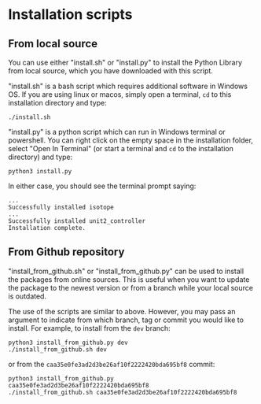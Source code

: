 # Installation scripts

## From local source

You can use either "install.sh" or "install.py" to install the Python Library from local source, which you have downloaded with this script.

"install.sh" is a bash script which requires additional software in Windows OS. If you are using linux or macos, simply open a terminal, `cd` to this installation directory and type:
```
./install.sh
```

"install.py" is a python script which can run in Windows terminal or powershell. You can right click on the empty space in the installation folder, select "Open In Terminal" (or start a terminal and `cd` to the installation directory) and type:
```
python3 install.py
```

In either case, you should see the terminal prompt saying:
```
...
Successfully installed isotope
...
Successfully installed unit2_controller
Installation complete.
```

## From Github repository

"install_from_github.sh" or "install_from_github.py" can be used to install the packages from online sources. This is useful when you want to update the package to the newest version or from a branch while your local source is outdated. 

The use of the scripts are similar to above. However, you may pass an argument to indicate from which branch, tag or commit you would like to install. For example, to install from the `dev` branch:

```
python3 install_from_github.py dev
./install_from_github.sh dev
```

or from the `caa35e0fe3ad2d3be26af10f2222420bda695bf8` commit:
```
python3 install_from_github.py caa35e0fe3ad2d3be26af10f2222420bda695bf8
./install_from_github.sh caa35e0fe3ad2d3be26af10f2222420bda695bf8
```
